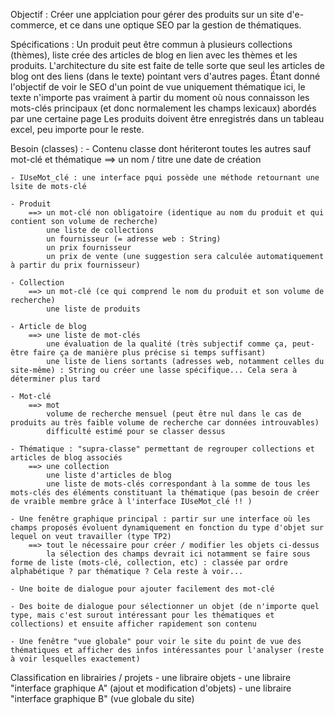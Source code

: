 
Objectif : 
	Créer une applciation pour gérer des produits sur un site d'e-commerce, et ce dans une optique SEO par la gestion de thématiques.
	
	
Spécifications :
	Un produit peut être commun à plusieurs collections (thèmes), liste crée des articles de blog en lien avec les thèmes et les produits.
	L'architecture du site est faite de telle sorte que seul les articles de blog ont des liens (dans le texte) pointant vers d'autres pages.
	Étant donné l'objectif de voir le SEO d'un point de vue uniquement thématique ici, le texte n'importe pas vraiment à partir du moment où nous connaisson les mots-clés principaux (et donc normalement les champs lexicaux) abordés par une certaine page
	Les produits doivent être enregistrés dans un tableau excel, peu importe pour le reste.
	
	
Besoin (classes) :
	- Contenu classe dont hériteront toutes les autres sauf mot-clé et thématique
		==>	un nom / titre 
			une date de création

	- IUseMot_clé : une interface pqui possède une méthode retournant une lsite de mots-clé		

	- Produit
		==> un mot-clé non obligatoire (identique au nom du produit et qui contient son volume de recherche)
			une liste de collections
			un fournisseur (= adresse web : String)
			un prix fournisseur
			un prix de vente (une suggestion sera calculée automatiquement à partir du prix fournisseur)

	- Collection
		==>	un mot-clé (ce qui comprend le nom du produit et son volume de recherche)
			une liste de produits
		
	- Article de blog
		==>	une liste de mot-clés 
			une évaluation de la qualité (très subjectif comme ça, peut-être faire ça de manière plus précise si temps suffisant)
			une liste de liens sortants (adresses web, notamment celles du site-même) : String ou créer une lasse spécifique... Cela sera à déterminer plus tard
			
	- Mot-clé 
		==>	mot 
			volume de recherche mensuel (peut être nul dans le cas de produits au très faible volume de recherche car données introuvables)
			difficulté estimé pour se classer dessus
			
	- Thématique : "supra-classe" permettant de regrouper collections et articles de blog associés
		==> une collection
			une liste d'articles de blog
			une liste de mots-clés correspondant à la somme de tous les mots-clés des éléments constituant la thématique (pas besoin de créer de vraible membre grâce à l'interface IUseMot_clé !! )
			
	- Une fenêtre graphique principal : partir sur une interface où les champs proposés évoluent dynamiquement en fonction du type d'objet sur lequel on veut travailler (type TP2)
	    ==>	tout le nécessaire pour créer / modifier les objets ci-dessus
			la sélection des champs devrait ici notamment se faire sous forme de liste (mots-clé, collection, etc) : classée par ordre alphabétique ? par thématique ? Cela reste à voir... 
			
	- Une boite de dialogue pour ajouter facilement des mot-clé
	
	- Des boite de dialogue pour sélectionner un objet (de n'importe quel type, mais c'est surout intéressant pour les thématiques et collections) et ensuite afficher rapidement son contenu
	
	- Une fenêtre "vue globale" pour voir le site du point de vue des thématiques et afficher des infos intéressantes pour l'analyser (reste à voir lesquelles exactement)
	
	
	
Classification en librairies / projets
	- une libraire objets
	- une libraire "interface graphique A" (ajout et modification d'objets)
	- une libraire "interface graphique B" (vue globale du site)